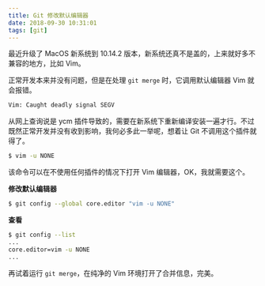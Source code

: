 ```yaml
---
title: Git 修改默认编辑器
date: 2018-09-30 10:31:01
tags: [git]
---
```


最近升级了 MacOS 新系统到 10.14.2 版本，新系统还真不是盖的，上来就好多不兼容的地方，比如 Vim。
<!-- more --><!-- toc -->
正常开发本来并没有问题，但是在处理 `git merge` 时，它调用默认编辑器 Vim 就会报错。

```bash
Vim: Caught deadly signal SEGV
```

从网上查询说是 ycm 插件导致的，需要在新系统下重新编译安装一遍才行。不过既然正常开发并没有收到影响，我何必多此一举呢，想着让 Git 不调用这个插件就得了。

```bash
$ vim -u NONE
```

该命令可以在不使用任何插件的情况下打开 Vim 编辑器，OK，我就需要这个。

**修改默认编辑器**

```bash
$ git config --global core.editor "vim -u NONE"
```

**查看**

```bash
$ git config --list
...
core.editor=vim -u NONE
...
```

再试着运行 `git merge`，在纯净的 Vim 环境打开了合并信息，完美。
